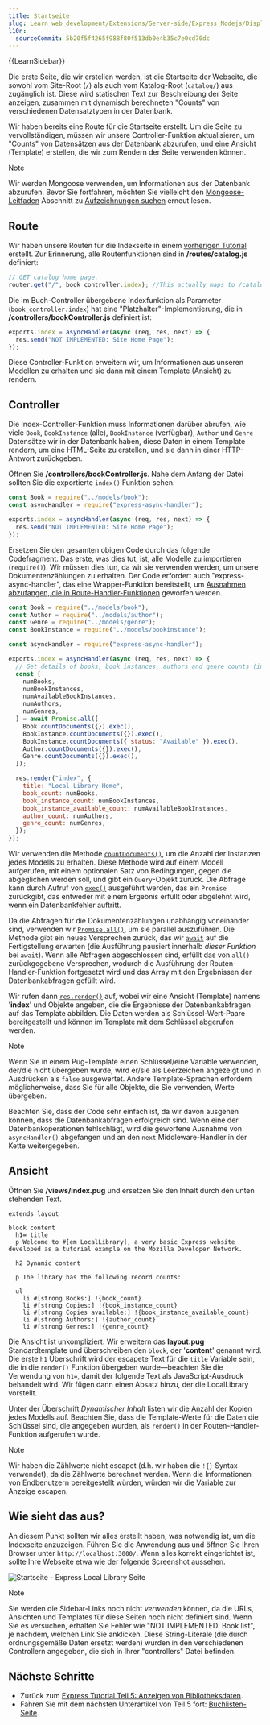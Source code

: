 ```yaml
---
title: Startseite
slug: Learn_web_development/Extensions/Server-side/Express_Nodejs/Displaying_data/Home_page
l10n:
  sourceCommit: 5b20f5f4265f988f80f513db0e4b35c7e0cd70dc
---
```


{{LearnSidebar}}

Die erste Seite, die wir erstellen werden, ist die Startseite der Webseite, die sowohl vom Site-Root (`/`) als auch vom Katalog-Root (`catalog/`) aus zugänglich ist. Diese wird statischen Text zur Beschreibung der Seite anzeigen, zusammen mit dynamisch berechneten "Counts" von verschiedenen Datensatztypen in der Datenbank.

Wir haben bereits eine Route für die Startseite erstellt. Um die Seite zu vervollständigen, müssen wir unsere Controller-Funktion aktualisieren, um "Counts" von Datensätzen aus der Datenbank abzurufen, und eine Ansicht (Template) erstellen, die wir zum Rendern der Seite verwenden können.

> [!NOTE]
> Wir werden Mongoose verwenden, um Informationen aus der Datenbank abzurufen.
> Bevor Sie fortfahren, möchten Sie vielleicht den [Mongoose-Leitfaden](/de/docs/Learn_web_development/Extensions/Server-side/Express_Nodejs/mongoose#mongoose_primer) Abschnitt zu [Aufzeichnungen suchen](/de/docs/Learn_web_development/Extensions/Server-side/Express_Nodejs/mongoose#searching_for_records) erneut lesen.

## Route

Wir haben unsere Routen für die Indexseite in einem [vorherigen Tutorial](/de/docs/Learn_web_development/Extensions/Server-side/Express_Nodejs/routes) erstellt.
Zur Erinnerung, alle Routenfunktionen sind in **/routes/catalog.js** definiert:

```js
// GET catalog home page.
router.get("/", book_controller.index); //This actually maps to /catalog/ because we import the route with a /catalog prefix
```

Die im Buch-Controller übergebene Indexfunktion als Parameter (`book_controller.index`) hat eine "Platzhalter"-Implementierung, die in **/controllers/bookController.js** definiert ist:

```js
exports.index = asyncHandler(async (req, res, next) => {
  res.send("NOT IMPLEMENTED: Site Home Page");
});
```

Diese Controller-Funktion erweitern wir, um Informationen aus unseren Modellen zu erhalten und sie dann mit einem Template (Ansicht) zu rendern.

## Controller

Die Index-Controller-Funktion muss Informationen darüber abrufen, wie viele `Book`, `BookInstance` (alle), `BookInstance` (verfügbar), `Author` und `Genre` Datensätze wir in der Datenbank haben, diese Daten in einem Template rendern, um eine HTML-Seite zu erstellen, und sie dann in einer HTTP-Antwort zurückgeben.

Öffnen Sie **/controllers/bookController.js**. Nahe dem Anfang der Datei sollten Sie die exportierte `index()` Funktion sehen.

```js
const Book = require("../models/book");
const asyncHandler = require("express-async-handler");

exports.index = asyncHandler(async (req, res, next) => {
  res.send("NOT IMPLEMENTED: Site Home Page");
});
```

Ersetzen Sie den gesamten obigen Code durch das folgende Codefragment.
Das erste, was dies tut, ist, alle Modelle zu importieren (`require()`).
Wir müssen dies tun, da wir sie verwenden werden, um unsere Dokumentenzählungen zu erhalten.
Der Code erfordert auch "express-async-handler", das eine Wrapper-Funktion bereitstellt, um [Ausnahmen abzufangen, die in Route-Handler-Funktionen](/de/docs/Learn_web_development/Extensions/Server-side/Express_Nodejs/routes#handling_exceptions_in_route_functions) geworfen werden.

```js
const Book = require("../models/book");
const Author = require("../models/author");
const Genre = require("../models/genre");
const BookInstance = require("../models/bookinstance");

const asyncHandler = require("express-async-handler");

exports.index = asyncHandler(async (req, res, next) => {
  // Get details of books, book instances, authors and genre counts (in parallel)
  const [
    numBooks,
    numBookInstances,
    numAvailableBookInstances,
    numAuthors,
    numGenres,
  ] = await Promise.all([
    Book.countDocuments({}).exec(),
    BookInstance.countDocuments({}).exec(),
    BookInstance.countDocuments({ status: "Available" }).exec(),
    Author.countDocuments({}).exec(),
    Genre.countDocuments({}).exec(),
  ]);

  res.render("index", {
    title: "Local Library Home",
    book_count: numBooks,
    book_instance_count: numBookInstances,
    book_instance_available_count: numAvailableBookInstances,
    author_count: numAuthors,
    genre_count: numGenres,
  });
});
```

Wir verwenden die Methode [`countDocuments()`](<https://mongoosejs.com/docs/api/model.html#Model.countDocuments()>), um die Anzahl der Instanzen jedes Modells zu erhalten.
Diese Methode wird auf einem Modell aufgerufen, mit einem optionalen Satz von Bedingungen, gegen die abgeglichen werden soll, und gibt ein `Query`-Objekt zurück.
Die Abfrage kann durch Aufruf von [`exec()`](https://mongoosejs.com/docs/api/query.html#Query.prototype.exec) ausgeführt werden, das ein `Promise` zurückgibt, das entweder mit einem Ergebnis erfüllt oder abgelehnt wird, wenn ein Datenbankfehler auftritt.

Da die Abfragen für die Dokumentenzählungen unabhängig voneinander sind, verwenden wir [`Promise.all()`](/de/docs/Web/JavaScript/Reference/Global_Objects/Promise/all), um sie parallel auszuführen.
Die Methode gibt ein neues Versprechen zurück, das wir [`await`](/de/docs/Web/JavaScript/Reference/Operators/await) auf die Fertigstellung erwarten (die Ausführung pausiert innerhalb _dieser Funktion_ bei `await`).
Wenn alle Abfragen abgeschlossen sind, erfüllt das von `all()` zurückgegebene Versprechen, wodurch die Ausführung der Routen-Handler-Funktion fortgesetzt wird und das Array mit den Ergebnissen der Datenbankabfragen gefüllt wird.

Wir rufen dann [`res.render()`](https://expressjs.com/en/4x/api.html#res.render) auf, wobei wir eine Ansicht (Template) namens '**index**' und Objekte angeben, die die Ergebnisse der Datenbankabfragen auf das Template abbilden.
Die Daten werden als Schlüssel-Wert-Paare bereitgestellt und können im Template mit dem Schlüssel abgerufen werden.

> [!NOTE]
> Wenn Sie in einem Pug-Template einen Schlüssel/eine Variable verwenden, der/die nicht übergeben wurde, wird er/sie als Leerzeichen angezeigt und in Ausdrücken als `false` ausgewertet.
> Andere Template-Sprachen erfordern möglicherweise, dass Sie für alle Objekte, die Sie verwenden, Werte übergeben.

Beachten Sie, dass der Code sehr einfach ist, da wir davon ausgehen können, dass die Datenbankabfragen erfolgreich sind.
Wenn eine der Datenbankoperationen fehlschlägt, wird die geworfene Ausnahme von `asyncHandler()` abgefangen und an den `next` Middleware-Handler in der Kette weitergegeben.

## Ansicht

Öffnen Sie **/views/index.pug** und ersetzen Sie den Inhalt durch den unten stehenden Text.

```pug
extends layout

block content
  h1= title
  p Welcome to #[em LocalLibrary], a very basic Express website developed as a tutorial example on the Mozilla Developer Network.

  h2 Dynamic content

  p The library has the following record counts:

  ul
    li #[strong Books:] !{book_count}
    li #[strong Copies:] !{book_instance_count}
    li #[strong Copies available:] !{book_instance_available_count}
    li #[strong Authors:] !{author_count}
    li #[strong Genres:] !{genre_count}
```

Die Ansicht ist unkompliziert. Wir erweitern das **layout.pug** Standardtemplate und überschreiben den `block`, der '**content**' genannt wird. Die erste `h1` Überschrift wird der escapete Text für die `title` Variable sein, die in die `render()` Funktion übergeben wurde—beachten Sie die Verwendung von `h1=`, damit der folgende Text als JavaScript-Ausdruck behandelt wird. Wir fügen dann einen Absatz hinzu, der die LocalLibrary vorstellt.

Unter der Überschrift _Dynamischer Inhalt_ listen wir die Anzahl der Kopien jedes Modells auf.
Beachten Sie, dass die Template-Werte für die Daten die Schlüssel sind, die angegeben wurden, als `render()` in der Routen-Handler-Funktion aufgerufen wurde.

> [!NOTE]
> Wir haben die Zählwerte nicht escapet (d.h. wir haben die `!{}` Syntax verwendet), da die Zählwerte berechnet werden. Wenn die Informationen von Endbenutzern bereitgestellt würden, würden wir die Variable zur Anzeige escapen.

## Wie sieht das aus?

An diesem Punkt sollten wir alles erstellt haben, was notwendig ist, um die Indexseite anzuzeigen. Führen Sie die Anwendung aus und öffnen Sie Ihren Browser unter `http://localhost:3000/`. Wenn alles korrekt eingerichtet ist, sollte Ihre Webseite etwa wie der folgende Screenshot aussehen.

![Startseite - Express Local Library Seite](locallibary_express_home.png)

> [!NOTE]
> Sie werden die Sidebar-Links noch nicht _verwenden_ können, da die URLs, Ansichten und Templates für diese Seiten noch nicht definiert sind. Wenn Sie es versuchen, erhalten Sie Fehler wie "NOT IMPLEMENTED: Book list", je nachdem, welchen Link Sie anklicken. Diese String-Literale (die durch ordnungsgemäße Daten ersetzt werden) wurden in den verschiedenen Controllern angegeben, die sich in Ihrer "controllers" Datei befinden.

## Nächste Schritte

- Zurück zum [Express Tutorial Teil 5: Anzeigen von Bibliotheksdaten](/de/docs/Learn_web_development/Extensions/Server-side/Express_Nodejs/Displaying_data).
- Fahren Sie mit dem nächsten Unterartikel von Teil 5 fort: [Buchlisten-Seite](/de/docs/Learn_web_development/Extensions/Server-side/Express_Nodejs/Displaying_data/Book_list_page).
